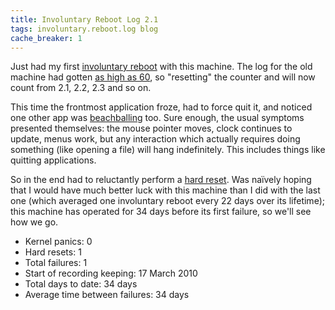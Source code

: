 ```yaml
---
title: Involuntary Reboot Log 2.1
tags: involuntary.reboot.log blog
cache_breaker: 1
---
```


Just had my first [involuntary reboot](/wiki/involuntary_reboot) with this machine. The log for the old machine had gotten [as high as 60](/blog/involuntary-reboot-log-60), so "resetting" the counter and will now count from 2.1, 2.2, 2.3 and so on.

This time the frontmost application froze, had to force quit it, and noticed one other app was [beachballing](/wiki/beachballing) too. Sure enough, the usual symptoms presented themselves: the mouse pointer moves, clock continues to update, menus work, but any interaction which actually requires doing something (like opening a file) will hang indefinitely. This includes things like quitting applications.

So in the end had to reluctantly perform a [hard reset](/wiki/hard_reset). Was naïvely hoping that I would have much better luck with this machine than I did with the last one (which averaged one involuntary reboot every 22 days over its lifetime); this machine has operated for 34 days before its first failure, so we'll see how we go.

-   Kernel panics: 0
-   Hard resets: 1
-   Total failures: 1
-   Start of recording keeping: 17 March 2010
-   Total days to date: 34 days
-   Average time between failures: 34 days
